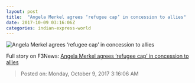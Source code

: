 ```yaml
---
layout: post
title:  "Angela Merkel agrees ‘refugee cap’ in concession to allies"
date: 2017-10-09 03:16:06Z
categories: indian-express-world
---
```


![Angela Merkel agrees ‘refugee cap’ in concession to allies](http://images.indianexpress.com/2017/10/a.jpg?w=759)




Full story on F3News: [Angela Merkel agrees ‘refugee cap’ in concession to allies](http://www.f3nws.com/n/c3htmH)

> Posted on: Monday, October 9, 2017 3:16:06 AM
